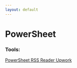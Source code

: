 ```yaml
---
layout: default
---
```


# PowerSheet

### Tools:

[PowerSheet RSS Reader Upwork](powersheet.co/rss-reader-upwork/)
